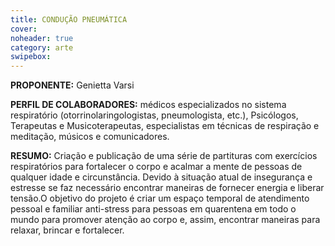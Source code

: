 ```yaml
---
title: CONDUÇÃO PNEUMÁTICA 
cover: 
noheader: true
category: arte
swipebox: 
---
```

  
**PROPONENTE:**
Genietta Varsi
  
**PERFIL DE COLABORADORES:** médicos especializados no sistema respiratório (otorrinolaringologistas, pneumologista, etc.), Psicólogos, Terapeutas e Musicoterapeutas, especialistas em técnicas de respiração e meditação, músicos e comunicadores.
  
**RESUMO:**
Criação e publicação de uma série de partituras com exercícios respiratórios para fortalecer o corpo e acalmar a mente de pessoas de qualquer idade e circunstância.
Devido à situação atual de insegurança e estresse se faz necessário encontrar maneiras de fornecer energia e liberar tensão.O objetivo do projeto é criar um espaço temporal de atendimento pessoal e familiar anti-stress para pessoas em quarentena em todo o mundo para promover atenção ao corpo e, assim, encontrar maneiras para relaxar, brincar e fortalecer.
